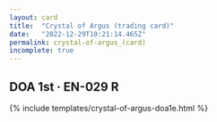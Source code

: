 ```yaml
---
layout: card
title:  "Crystal of Argus (trading card)"
date:   "2022-12-29T10:21:14.465Z"
permalink: crystal-of-argus_(card)
incomplete: true
---
```


## DOA 1st &middot; EN-029 R

{% include templates/crystal-of-argus-doa1e.html %}

